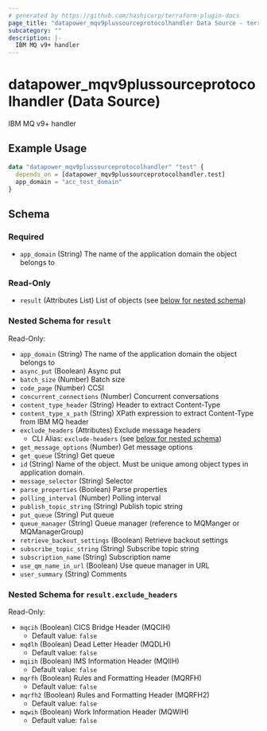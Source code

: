 ```yaml
---
# generated by https://github.com/hashicorp/terraform-plugin-docs
page_title: "datapower_mqv9plussourceprotocolhandler Data Source - terraform-provider-datapower"
subcategory: ""
description: |-
  IBM MQ v9+ handler
---
```


# datapower_mqv9plussourceprotocolhandler (Data Source)

IBM MQ v9+ handler

## Example Usage

```terraform
data "datapower_mqv9plussourceprotocolhandler" "test" {
  depends_on = [datapower_mqv9plussourceprotocolhandler.test]
  app_domain = "acc_test_domain"
}
```

<!-- schema generated by tfplugindocs -->
## Schema

### Required

- `app_domain` (String) The name of the application domain the object belongs to

### Read-Only

- `result` (Attributes List) List of objects (see [below for nested schema](#nestedatt--result))

<a id="nestedatt--result"></a>
### Nested Schema for `result`

Read-Only:

- `app_domain` (String) The name of the application domain the object belongs to
- `async_put` (Boolean) Async put
- `batch_size` (Number) Batch size
- `code_page` (Number) CCSI
- `concurrent_connections` (Number) Concurrent conversations
- `content_type_header` (String) Header to extract Content-Type
- `content_type_x_path` (String) XPath expression to extract Content-Type from IBM MQ header
- `exclude_headers` (Attributes) Exclude message headers
  - CLI Alias: `exclude-headers` (see [below for nested schema](#nestedatt--result--exclude_headers))
- `get_message_options` (Number) Get message options
- `get_queue` (String) Get queue
- `id` (String) Name of the object. Must be unique among object types in application domain.
- `message_selector` (String) Selector
- `parse_properties` (Boolean) Parse properties
- `polling_interval` (Number) Polling interval
- `publish_topic_string` (String) Publish topic string
- `put_queue` (String) Put queue
- `queue_manager` (String) Queue manager (reference to MQManger or MQManagerGroup)
- `retrieve_backout_settings` (Boolean) Retrieve backout settings
- `subscribe_topic_string` (String) Subscribe topic string
- `subscription_name` (String) Subscription name
- `use_qm_name_in_url` (Boolean) Use queue manager in URL
- `user_summary` (String) Comments

<a id="nestedatt--result--exclude_headers"></a>
### Nested Schema for `result.exclude_headers`

Read-Only:

- `mqcih` (Boolean) CICS Bridge Header (MQCIH)
  - Default value: `false`
- `mqdlh` (Boolean) Dead Letter Header (MQDLH)
  - Default value: `false`
- `mqiih` (Boolean) IMS Information Header (MQIIH)
  - Default value: `false`
- `mqrfh` (Boolean) Rules and Formatting Header (MQRFH)
  - Default value: `false`
- `mqrfh2` (Boolean) Rules and Formatting Header (MQRFH2)
  - Default value: `false`
- `mqwih` (Boolean) Work Information Header (MQWIH)
  - Default value: `false`
